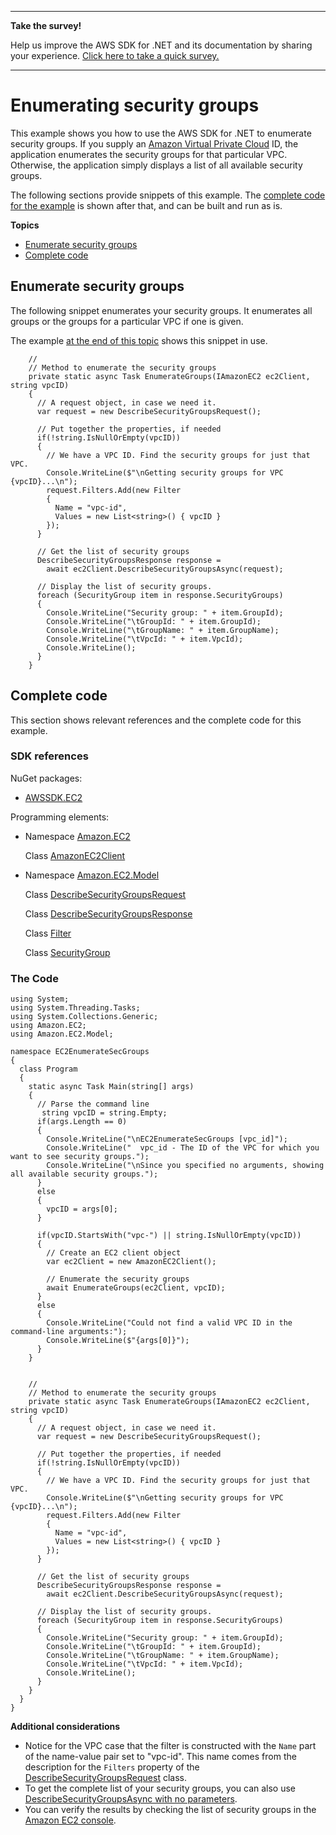 --------

**Take the survey\!**

Help us improve the AWS SDK for \.NET and its documentation by sharing your experience\. [Click here to take a quick survey\.](https://amazonmr.au1.qualtrics.com/jfe/form/SV_2nThyxw3YlloC7H)

--------

# Enumerating security groups<a name="enumerate-security-groups"></a>

This example shows you how to use the AWS SDK for \.NET to enumerate security groups\. If you supply an [Amazon Virtual Private Cloud](https://docs.aws.amazon.com/vpc/latest/userguide/) ID, the application enumerates the security groups for that particular VPC\. Otherwise, the application simply displays a list of all available security groups\.

The following sections provide snippets of this example\. The [complete code for the example](#enum-sec-groups-complete-code) is shown after that, and can be built and run as is\.

**Topics**
+ [Enumerate security groups](#enum-sec-groups-enum)
+ [Complete code](#enum-sec-groups-complete-code)

## Enumerate security groups<a name="enum-sec-groups-enum"></a>

The following snippet enumerates your security groups\. It enumerates all groups or the groups for a particular VPC if one is given\.

The example [at the end of this topic](#enum-sec-groups-complete-code) shows this snippet in use\.

```
    //
    // Method to enumerate the security groups
    private static async Task EnumerateGroups(IAmazonEC2 ec2Client, string vpcID)
    {
      // A request object, in case we need it.
      var request = new DescribeSecurityGroupsRequest();

      // Put together the properties, if needed
      if(!string.IsNullOrEmpty(vpcID))
      {
        // We have a VPC ID. Find the security groups for just that VPC.
        Console.WriteLine($"\nGetting security groups for VPC {vpcID}...\n");
        request.Filters.Add(new Filter
        {
          Name = "vpc-id",
          Values = new List<string>() { vpcID }
        });
      }

      // Get the list of security groups
      DescribeSecurityGroupsResponse response =
        await ec2Client.DescribeSecurityGroupsAsync(request);

      // Display the list of security groups.
      foreach (SecurityGroup item in response.SecurityGroups)
      {
        Console.WriteLine("Security group: " + item.GroupId);
        Console.WriteLine("\tGroupId: " + item.GroupId);
        Console.WriteLine("\tGroupName: " + item.GroupName);
        Console.WriteLine("\tVpcId: " + item.VpcId);
        Console.WriteLine();
      }
    }
```

## Complete code<a name="enum-sec-groups-complete-code"></a>

This section shows relevant references and the complete code for this example\.

### SDK references<a name="w4aac19c19c13c13c15b5b1"></a>

NuGet packages:
+ [AWSSDK\.EC2](https://www.nuget.org/packages/AWSSDK.EC2)

Programming elements:
+ Namespace [Amazon\.EC2](https://docs.aws.amazon.com/sdkfornet/v3/apidocs/items/EC2/NEC2.html)

  Class [AmazonEC2Client](https://docs.aws.amazon.com/sdkfornet/v3/apidocs/items/EC2/TEC2Client.html)
+ Namespace [Amazon\.EC2\.Model](https://docs.aws.amazon.com/sdkfornet/v3/apidocs/items/EC2/NEC2Model.html)

  Class [DescribeSecurityGroupsRequest](https://docs.aws.amazon.com/sdkfornet/v3/apidocs/items/EC2/TDescribeSecurityGroupsRequest.html)

  Class [DescribeSecurityGroupsResponse](https://docs.aws.amazon.com/sdkfornet/v3/apidocs/items/EC2/TDescribeSecurityGroupsResponse.html)

  Class [Filter](https://docs.aws.amazon.com/sdkfornet/v3/apidocs/items/EC2/TFilter.html)

  Class [SecurityGroup](https://docs.aws.amazon.com/sdkfornet/v3/apidocs/items/EC2/TSecurityGroup.html)

### The Code<a name="w4aac19c19c13c13c15b7b1"></a>

```
using System;
using System.Threading.Tasks;
using System.Collections.Generic;
using Amazon.EC2;
using Amazon.EC2.Model;

namespace EC2EnumerateSecGroups
{
  class Program
  {
    static async Task Main(string[] args)
    {
      // Parse the command line
       string vpcID = string.Empty;
      if(args.Length == 0)
      {
        Console.WriteLine("\nEC2EnumerateSecGroups [vpc_id]");
        Console.WriteLine("  vpc_id - The ID of the VPC for which you want to see security groups.");
        Console.WriteLine("\nSince you specified no arguments, showing all available security groups.");
      }
      else
      {
        vpcID = args[0];
      }

      if(vpcID.StartsWith("vpc-") || string.IsNullOrEmpty(vpcID))
      {
        // Create an EC2 client object
        var ec2Client = new AmazonEC2Client();

        // Enumerate the security groups
        await EnumerateGroups(ec2Client, vpcID);
      }
      else
      {
        Console.WriteLine("Could not find a valid VPC ID in the command-line arguments:");
        Console.WriteLine($"{args[0]}");
      }
    }


    //
    // Method to enumerate the security groups
    private static async Task EnumerateGroups(IAmazonEC2 ec2Client, string vpcID)
    {
      // A request object, in case we need it.
      var request = new DescribeSecurityGroupsRequest();

      // Put together the properties, if needed
      if(!string.IsNullOrEmpty(vpcID))
      {
        // We have a VPC ID. Find the security groups for just that VPC.
        Console.WriteLine($"\nGetting security groups for VPC {vpcID}...\n");
        request.Filters.Add(new Filter
        {
          Name = "vpc-id",
          Values = new List<string>() { vpcID }
        });
      }

      // Get the list of security groups
      DescribeSecurityGroupsResponse response =
        await ec2Client.DescribeSecurityGroupsAsync(request);

      // Display the list of security groups.
      foreach (SecurityGroup item in response.SecurityGroups)
      {
        Console.WriteLine("Security group: " + item.GroupId);
        Console.WriteLine("\tGroupId: " + item.GroupId);
        Console.WriteLine("\tGroupName: " + item.GroupName);
        Console.WriteLine("\tVpcId: " + item.VpcId);
        Console.WriteLine();
      }
    }
  }
}
```

**Additional considerations**
+ Notice for the VPC case that the filter is constructed with the `Name` part of the name\-value pair set to "vpc\-id"\. This name comes from the description for the `Filters` property of the [DescribeSecurityGroupsRequest](https://docs.aws.amazon.com/sdkfornet/v3/apidocs/items/EC2/TDescribeSecurityGroupsRequest.html) class\.
+ To get the complete list of your security groups, you can also use [ DescribeSecurityGroupsAsync with no parameters](https://docs.aws.amazon.com/sdkfornet/v3/apidocs/items/EC2/MEC2DescribeSecurityGroupsAsyncCancellationToken.html)\.
+ You can verify the results by checking the list of security groups in the [Amazon EC2 console](https://console.aws.amazon.com/ec2/v2/home#SecurityGroups)\.